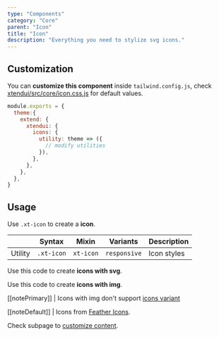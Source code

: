 ```yaml
---
type: "Components"
category: "Core"
parent: "Icon"
title: "Icon"
description: "Everything you need to stylize svg icons."
---
```


## Customization

You can **customize this component** inside `tailwind.config.js`, check [xtendui/src/core/icon.css.js](https://github.com/minimit/xtendui/blob/beta/src/core/icon.css.js) for default values.

```jsx
module.exports = {
  theme:{
    extend: {
      xtendui: {
        icons: {
          utility: theme => ({
            // modify utilities
          }),
        },
      },
    },
  },
}
```

## Usage

Use `.xt-icon` to create a **icon**.

<div class="xt-overflow-sub overflow-y-hidden overflow-x-scroll my-4 xt-m-auto w-full">

|                      | Syntax                          | Mixin            | Variants               | Description                   |
| ----------------------- | ----------------------------------------- | -----------------------------| ----------------------------- | ----------------------------- |
| Utility                  | `.xt-icon`                     | `xt-icon`                | `responsive`                | Icon styles            |

</div>

Use this code to create **icons with svg**.

<demo>
  <demovanilla src="vanilla/components/core/icon/usage">
  </demovanilla>
</demo>

Use this code to create **icons with img**.

<demo>
  <demovanilla src="vanilla/components/core/icon/usage-img">
  </demovanilla>
</demo>

[[notePrimary]]
| Icons with img don't support [icons variant](/components/core/icon/content#variant)

[[noteDefault]]
| Icons from [Feather Icons](https://feathericons.com).

Check subpage to [customize content](/components/core/icon/content).
